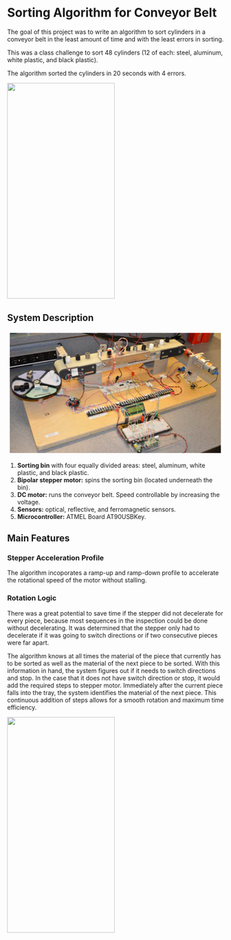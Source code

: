 # Sorting Algorithm for Conveyor Belt

The goal of this project was to write an algorithm to sort cylinders in a conveyor belt in the least amount of time and with the least errors in sorting.

This was a class challenge to sort 48 cylinders (12 of each: steel, aluminum, white plastic, and black plastic).

The algorithm sorted the cylinders in 20 seconds with 4 errors.

<img src="/images/demo.gif" width="250" height="500"/>

## System Description

![system](images/system.PNG)

1. **Sorting bin** with four equally divided areas: steel, aluminum, white plastic, and black plastic.
2. **Bipolar stepper motor:** spins the sorting bin (located underneath the bin).
3. **DC motor:** runs the conveyor belt. Speed controllable by increasing the voltage.
4. **Sensors:** optical, reflective, and ferromagnetic sensors. 
5. **Microcontroller:** ATMEL Board AT90USBKey.

## Main Features

### Stepper Acceleration Profile
The algorithm incoporates a ramp-up and ramp-down profile to accelerate the rotational speed of the motor without stalling.

### Rotation Logic

 There was a great potential to save time if the stepper did not decelerate for every piece, because most sequences in the inspection could be done without decelerating. It was determined that the stepper only had to decelerate if it was going to switch directions or if two consecutive pieces were far apart. 

The algorithm knows at all times the material of the piece that currently has to be sorted as well as the material of the next piece to be sorted. With this information in hand, the system figures out if it needs to switch directions and stop. In the case that it does not have switch direction or stop, it would add the required steps to stepper motor. Immediately after the current piece falls into the tray, the system identifies the material of the next piece. This continuous addition of steps allows for a smooth rotation and maximum time efficiency.

<img src="/images/steel-aluminum.gif" width="250" height="500"/>
